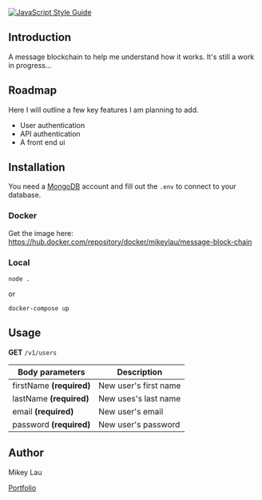 [![JavaScript Style Guide](https://img.shields.io/badge/code_style-standard-brightgreen.svg)](https://standardjs.com)

## Introduction

A message blockchain to help me understand how it works. It's still a work in progress...

## Roadmap

Here I will outline a few key features I am planning to add.

- User authentication
- API authentication
- A front end ui

## Installation

You need a [MongoDB](https://www.mongodb.com/) account and fill out the ```.env``` to connect to your database.

### Docker

Get the image here: https://hub.docker.com/repository/docker/mikeylau/message-block-chain

### Local

```
node .
```

or

```
docker-compose up
```

## Usage

**GET** ```/v1/users```

| Body parameters | Description |
| --- | --- |
| firstName **(required)** | New user's first name |
| lastName **(required)** | New uses's last name |
| email **(required)** | New user's email |
| password **(required)** | New user's password |

## Author

Mikey Lau

[Portfolio](https://mikeylau.uk)
